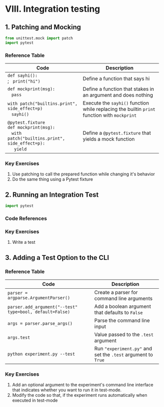 # VIII. Integration testing

## 1. Patching and Mocking

```python
from unittest.mock import patch
import pytest
```

### Reference Table
| Code                                                                                                                                                                                                                                                              | Description                                                                                  |
| ---                                                                                                                                                                                                                                                               | ---                                                                                          |
| `def sayhi():` <br> ;&nbsp;&nbsp; `print("hi")`                                                                                                                                                                                                        | Define a function that says hi                                                               |
| `def mockprint(msg):` <br> &nbsp;&nbsp; `pass`                                                                                                                                                                                                                    | Define a function that stakes in an argument and does nothing                                |
| `with patch("builtins.print", side_effect=p)` <br> &nbsp;&nbsp; `sayhi()`                                                                                                                                                                             | Execute the `sayhi()` function while replacing the builtin `print` function with `mockprint` |
| `@pytest.fixture` <br> `def mockprint(msg):` <br> &nbsp;&nbsp; `with patch("builtins.print", side_effect=p):` <br> &nbsp;&nbsp;&nbsp;&nbsp; `yield`                                                   | Define a `@pytest.fixture` that yields a mock function                                       |

### Key Exercises
1. Use patching to call the prepared function while changing it's behavior
2. Do the same thing using a Pytest fixture

## 2. Running an Integration Test

```python
import pytest
```

### Code References

### Key Exercises
1. Write a test 


## 3. Adding a Test Option to the CLI

### Reference Table
| Code                                                     | Description                                                  |
| ---                                                      | ---                                                          |
| `parser = argparse.ArgumentParser()`                     | Create a parser for command line arguments                   |
| `parser.add_argument("--test" type=bool, default=False)` | Add a boolean argument that defaults to `False`              |
| `args = parser.parse_args()`                             | Parse the command line input                                 |
| `args.test`                                              | Value passed to the `.test` argument                         |
| `python experiment.py --test`                            | Run `"experiment.py"` and set the `.test` argument to `True` |

### Key Exercises
1. Add an optional argument to the experiment's command line interface that indicates whether you want to run it in test-mode.
2. Modify the code so that, if the experiment runs automatically when executed in test-mode


